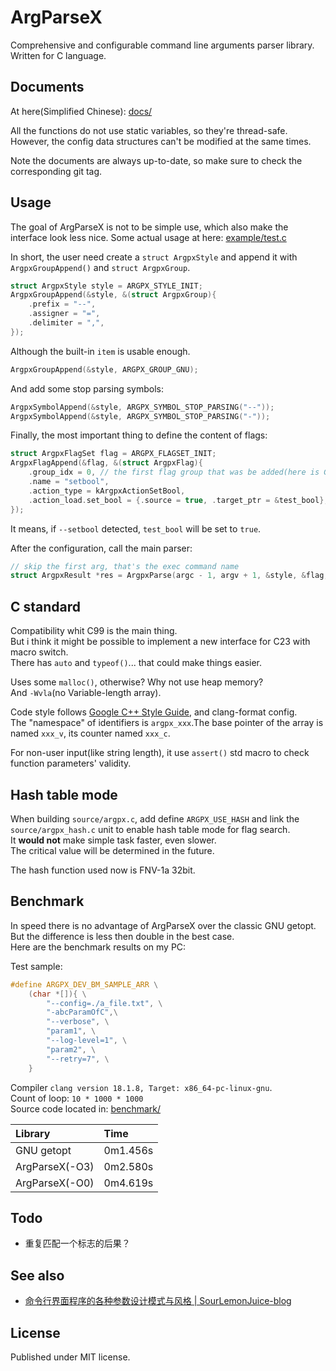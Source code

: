# ArgParseX

Comprehensive and configurable command line arguments parser library.\
Written for C language.

## Documents

At here(Simplified Chinese): [docs/](./docs/)

All the functions do not use static variables, so they're thread-safe.\
However, the config data structures can't be modified at the same times.

Note the documents are always up-to-date, so make sure to check the corresponding git tag.

## Usage

The goal of ArgParseX is not to be simple use, which also make the interface look less nice. Some actual usage at here: [example/test.c](example/test.c)

In short, the user need create a `struct ArgpxStyle` and append it with `ArgpxGroupAppend()` and `struct ArgpxGroup`.

```c
struct ArgpxStyle style = ARGPX_STYLE_INIT;
ArgpxGroupAppend(&style, &(struct ArgpxGroup){
    .prefix = "--",
    .assigner = "=",
    .delimiter = ",",
});
```

Although the built-in `item` is usable enough.

```c
ArgpxGroupAppend(&style, ARGPX_GROUP_GNU);
```

And add some stop parsing symbols:

```c
ArgpxSymbolAppend(&style, ARGPX_SYMBOL_STOP_PARSING("--"));
ArgpxSymbolAppend(&style, ARGPX_SYMBOL_STOP_PARSING("-"));
```

Finally, the most important thing to define the content of flags:

```c
struct ArgpxFlagSet flag = ARGPX_FLAGSET_INIT;
ArgpxFlagAppend(&flag, &(struct ArgpxFlag){
    .group_idx = 0, // the first flag group that was be added(here is GNU)
    .name = "setbool",
    .action_type = kArgpxActionSetBool,
    .action_load.set_bool = {.source = true, .target_ptr = &test_bool},
});
```

It means, if `--setbool` detected, `test_bool` will be set to `true`.

After the configuration, call the main parser:

```c
// skip the first arg, that's the exec command name
struct ArgpxResult *res = ArgpxParse(argc - 1, argv + 1, &style, &flag, NULL);
```

## C standard

Compatibility whit C99 is the main thing.\
But i think it might be possible to implement a new interface for C23 with macro switch.\
There has `auto` and `typeof()`... that could make things easier.

Uses some `malloc()`, otherwise? Why not use heap memory?\
And `-Wvla`(no Variable-length array).

Code style follows [Google C++ Style Guide](https://google.github.io/styleguide/cppguide.html), and clang-format config.\
The "namespace" of identifiers is `argpx_xxx`.The base pointer of the array is named `xxx_v`, its counter named `xxx_c`.

For non-user input(like string length), it use `assert()` std macro to check function parameters' validity.

## Hash table mode

When building `source/argpx.c`, add define `ARGPX_USE_HASH` and link the `source/argpx_hash.c` unit to enable hash table mode for flag search.\
It **would not** make simple task faster, even slower.\
The critical value will be determined in the future.

The hash function used now is FNV-1a 32bit.

## Benchmark

In speed there is no advantage of ArgParseX over the classic GNU getopt. But the difference is less then double in the best case.\
Here are the benchmark results on my PC:

Test sample:

```c
#define ARGPX_DEV_BM_SAMPLE_ARR \
    (char *[]){ \
        "--config=./a_file.txt", \
        "-abcParamOfC",\
        "--verbose", \
        "param1", \
        "--log-level=1", \
        "param2", \
        "--retry=7", \
    }
```

Compiler `clang version 18.1.8, Target: x86_64-pc-linux-gnu`.\
Count of loop: `10 * 1000 * 1000`\
Source code located in: [benchmark/](./benchmark/)

|Library|Time|
|:--|:--|
|GNU getopt|0m1.456s|
|ArgParseX(-O3)|0m2.580s|
|ArgParseX(-O0)|0m4.619s|

## Todo

- 重复匹配一个标志的后果？

## See also

- [命令行界面程序的各种参数设计模式与风格 | SourLemonJuice-blog](https://sourlemonjuice.github.io/SourLemonJuice-blog/posts2/2024/09/command-line-style)

## License

Published under MIT license.
